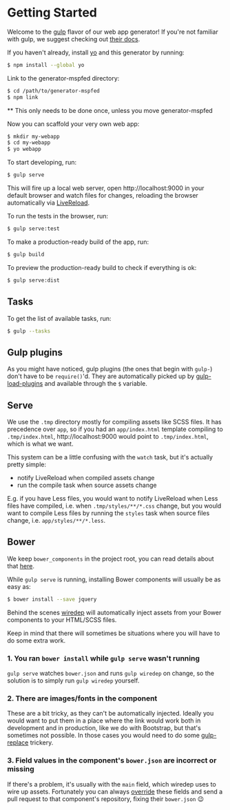 # Getting Started

Welcome to the [gulp] flavor of our web app generator! If you're not familiar with gulp, we suggest checking out [their docs][gulp-docs].

If you haven't already, install [yo] and this generator by running:

```sh
$ npm install --global yo
```

Link to the generator-mspfed directory:
```sh
$ cd /path/to/generator-mspfed
$ npm link
```
** This only needs to be done once, unless you move generator-mspfed


Now you can scaffold your very own web app:

```sh
$ mkdir my-webapp
$ cd my-webapp
$ yo webapp
```

To start developing, run:

```sh
$ gulp serve
```

This will fire up a local web server, open http://localhost:9000 in your default browser and watch files for changes, reloading the browser automatically via [LiveReload].

To run the tests in the browser, run:

```sh
$ gulp serve:test
```

To make a production-ready build of the app, run:

```sh
$ gulp build
```

To preview the production-ready build to check if everything is ok:

```sh
$ gulp serve:dist
```

## Tasks

To get the list of available tasks, run:

```sh
$ gulp --tasks
```

## Gulp plugins

As you might have noticed, gulp plugins (the ones that begin with `gulp-`) don't have to be `require()`'d. They are automatically picked up by [gulp-load-plugins][plugins] and available through the `$` variable.

## Serve

We use the `.tmp` directory mostly for compiling assets like SCSS files. It has precedence over `app`, so if you had an `app/index.html` template compiling to `.tmp/index.html`, http://localhost:9000 would point to `.tmp/index.html`, which is what we want.

This system can be a little confusing with the `watch` task, but it's actually pretty simple:

* notify LiveReload when compiled assets change
* run the compile task when source assets change

E.g. if you have Less files, you would want to notify LiveReload when Less files have compiled, i.e. when `.tmp/styles/**/*.css` change, but you would want to compile Less files by running the `styles` task when source files change, i.e. `app/styles/**/*.less`.

## Bower

We keep `bower_components` in the project root, you can read details about that [here](bower.md).

While `gulp serve` is running, installing Bower components will usually be as easy as:

```sh
$ bower install --save jquery
```

Behind the scenes [wiredep] will automatically inject assets from your Bower components to your HTML/SCSS files.

Keep in mind that there will sometimes be situations where you will have to do some extra work.

### 1. You ran `bower install` while `gulp serve` wasn't running

`gulp serve` watches `bower.json` and runs `gulp wiredep` on change, so the solution is to simply run `gulp wiredep` yourself.

### 2. There are images/fonts in the component

These are a bit tricky, as they can't be automatically injected. Ideally you would want to put them in a place where the link would work both in development and in production, like we do with Bootstrap, but that's sometimes not possible. In those cases you would need to do some [gulp-replace][replace] trickery.

### 3. Field values in the component's `bower.json` are incorrect or missing

If there's a problem, it's usually with the `main` field, which wiredep uses to wire up assets. Fortunately you can always [override][override] these fields and send a pull request to that component's repository, fixing their `bower.json` :wink:

[gulp]:       https://github.com/gulpjs/gulp
[gulp-docs]:  https://github.com/gulpjs/gulp/blob/master/docs/README.md
[yo]:         https://github.com/yeoman/yo
[LiveReload]: https://github.com/intesso/connect-livereload
[plugins]:    https://github.com/jackfranklin/gulp-load-plugins
[calc]:       https://github.com/postcss/postcss-calc
[wiredep]:    https://github.com/taptapship/wiredep
[replace]:    https://github.com/lazd/gulp-replace
[override]:   https://github.com/taptapship/wiredep#bower-overrides
